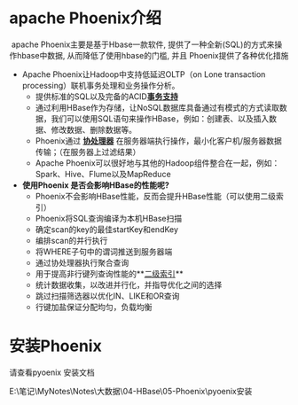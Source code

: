 # apache Phoenix介绍

​		apache Phoenix主要是基于Hbase一款软件, 提供了一种全新(SQL)的方式来操作hbase中数据, 从而降低了使用hbase的门槛, 并且 Phoenix提供了各种优化措施



- Apache Phoenix让Hadoop中支持低延迟OLTP（on Lone transaction processing）联机事务处理和业务操作分析。
  - 提供标准的SQL以及完备的ACID[**事务支持**]()
  - 通过利用HBase作为存储，让NoSQL数据库具备通过有模式的方式读取数据，我们可以使用SQL语句来操作HBase，例如：创建表、以及插入数据、修改数据、删除数据等。
  - Phoenix通过 **[协处理器]()** 在服务器端执行操作，最小化客户机/服务器数据传输；（在服务器上过滤结果）
  - Apache Phoenix可以很好地与其他的Hadoop组件整合在一起，例如：Spark、Hive、Flume以及MapReduce
- **使用Phoenix 是否会影响HBase的性能呢?** 
  - Phoenix不会影响HBase性能，反而会提升HBase性能（可以使用二级索引）
  - Phoenix将SQL查询编译为本机HBase扫描
  - 确定scan的key的最佳startKey和endKey
  - 编排scan的并行执行
  - 将WHERE子句中的谓词推送到服务器端
  - 通过协处理器执行聚合查询
  - 用于提高非行键列查询性能的**[二级索引]()**
  - 统计数据收集，以改进并行化，并指导优化之间的选择
  - 跳过扫描筛选器以优化IN、LIKE和OR查询
  - 行键加盐保证分配均匀，负载均衡

# 安装Phoenix

请查看pyoenix 安装文档

E:\笔记\MyNotes\Notes\大数据\04-HBase\05-Phoenix\pyoenix安装